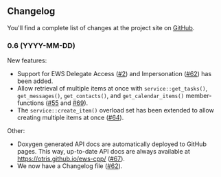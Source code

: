 ## Changelog

You'll find a complete list of changes at the project site on [GitHub](https://github.com/otris/ews-cpp).

### 0.6 (YYYY-MM-DD)

New features:
- Support for EWS Delegate Access ([#2](https://github.com/otris/ews-cpp/issues/2)) and Impersonation ([#62](https://github.com/otris/ews-cpp/issues/61)) has been added.
- Allow retrieval of multiple items at once with `service::get_tasks()`, `get_messages()`, `get_contacts()`, and `get_calendar_items()` member-functions ([#55](https://github.com/otris/ews-cpp/issues/55) and [#69](https://github.com/otris/ews-cpp/issues/69)).
- The `service::create_item()` overload set has been extended to allow creating multiple items at once ([#64](https://github.com/otris/ews-cpp/issues/64)).

Other:
- Doxygen generated API docs are automatically deployed to GitHub pages. This way, up-to-date API docs are always available at https://otris.github.io/ews-cpp/ ([#67](https://github.com/otris/ews-cpp/issues/67)).
- We now have a Changelog file ([#62](https://github.com/otris/ews-cpp/issues/62)).
